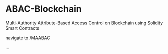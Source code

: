 # ABAC-Blockchain
Multi-Authority Attribute-Based Access Control on Blockchain using Solidity Smart Contracts

navigate to /MAABAC

...

